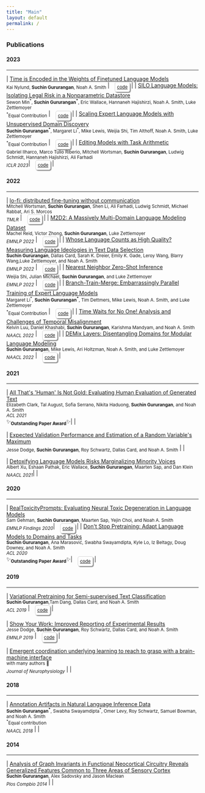 ```yaml
---
title: "Main"
layout: default
permalink: /
---
```


### Publications

#### 2023
-----------

| [Time is Encoded in the Weights of Finetuned Language Models](https://arxiv.org/abs/2303.14177)<br><sub>Kai Nylund, **Suchin Gururangan**, Noah A. Smith</sub> | <sub><span style="border: 0.5px solid lightgrey; padding: 5px; box-shadow:2px 2px 2px grey; border-radius: 5px; margin-left: 10px; display: inline-block;">[code](https://github.com/KaiNylund/lm-weights-encode-time)</span></sub> |
| [SILO Language Models: Isolating Legal Risk in a Nonparametric Datastore](https://arxiv.org/abs/2303.14177)<br><sub>Sewon Min<sup>\*</sup>, **Suchin Gururangan<sup>\*</sup>**, Eric Wallace, Hannaneh Hajishirzi, Noah A. Smith, Luke Zettlemoyer</sub><br><sub><sup>\*</sup>Equal Contribution</sub> | <sub><span style="border: 0.5px solid lightgrey; padding: 5px; box-shadow:2px 2px 2px grey; border-radius: 5px; margin-left: 10px; display: inline-block;">[code](https://github.com/kernelmachine/silo-lm)</span></sub> |
| [Scaling Expert Language Models with Unsupervised Domain Discovery](https://arxiv.org/abs/2303.14177)<br><sub>**Suchin Gururangan<sup>\*</sup>**, Margaret Li<sup>\*</sup>, Mike Lewis, Weijia Shi, Tim Althoff, Noah A. Smith, Luke Zettlemoyer</sub><br><sub><sup>\*</sup>Equal Contribution</sub> | <sub><span style="border: 0.5px solid lightgrey; padding: 5px; box-shadow:2px 2px 2px grey; border-radius: 5px; margin-left: 10px; display: inline-block;">[code](https://github.com/kernelmachine/cbtm)</span></sub> |
| [Editing Models with Task Arithmetic](https://arxiv.org/abs/2212.04089)<br><sub>Gabriel Ilharco, Marco Tulio Riberio, Mitchell Wortsman, **Suchin Gururangan**, Ludwig Schmidt, Hannaneh Hajishirzi, Ali Farhadi</sub><br><sub>*ICLR 2023*</sub>| <sub><span style="border: 0.5px solid lightgrey; padding: 5px; box-shadow:2px 2px 2px grey; border-radius: 5px; margin-left: 10px; display: inline-block;">[code](https://github.com/mlfoundations/task_vectors)</span></sub> |

#### 2022
-----------

| [lo-fi: distributed fine-tuning without communication](https://arxiv.org/abs/2210.11948)<br><sub>Mitchell Wortsman, **Suchin Gururangan**, Shen Li, Ali Farhadi, Ludwig Schmidt, Michael Rabbat, Ari S. Morcos<br></sub><sub>*TMLR*</sub> | <sub><span style="border: 0.5px solid lightgrey; padding: 5px; box-shadow:2px 2px 2px grey; border-radius: 5px; margin-left: 10px; display: inline-block;">[code](https://github.com/kernelmachine/lofi)</span></sub> |
| [M2D2: A Massively Multi-Domain Language Modeling Dataset](https://arxiv.org/abs/2210.07370)<br><sub>Machel Reid, Victor Zhong, **Suchin Gururangan**, Luke Zettlemoyer </sub> <br><sub>*EMNLP 2022*</sub> | <sub><span style="border: 0.5px solid lightgrey; padding: 5px; box-shadow:2px 2px 2px grey; border-radius: 5px; margin-left: 10px; display: inline-block;">[code](https://github.com/machelreid/m2d2)</span></sub> |
| [Whose Language Counts as High Quality? Measuring Language Ideologies in Text Data Selection](https://arxiv.org/abs/2201.10474)<br><sub>**Suchin Gururangan**, Dallas Card, Sarah K. Dreier, Emily K. Gade, Leroy Wang, Blarry Wang,Luke Zettlemoyer, and Noah A. Smith</sub><br><sub>*EMNLP 2022*</sub> | <sub><span style="border: 0.5px solid lightgrey; padding: 5px; box-shadow:2px 2px 2px grey; border-radius: 5px; margin-left: 10px; display: inline-block;">[code](https://github.com/kernelmachine/quality-filter)</span></sub> |
| [Nearest Neighbor Zero-Shot Inference](https://suchin.io/assets/knnprompt.pdf)<br><sub>Weijia Shi, Julian Michael, **Suchin Gururangan**,  and Luke Zettlemoyer</sub><br><sub>*EMNLP 2022*</sub> | <sub><span style="border: 0.5px solid lightgrey; padding: 5px; box-shadow:2px 2px 2px grey; border-radius: 5px; margin-left: 10px; display: inline-block;">[code](https://github.com/swj0419/kNN_prompt)</span></sub> |
| [Branch-Train-Merge: Embarrassingly Parallel Training of Expert Language Models](https://arxiv.org/abs/2208.03306)<br><sub>Margaret Li<sup>\*</sup>, **Suchin Gururangan<sup>\*</sup>**, Tim Dettmers, Mike Lewis, Noah A. Smith, and Luke Zettlemoyer</sub><br><sub><sup>\*</sup>Equal Contribution</sub> | <sub><span style="border: 0.5px solid lightgrey; padding: 5px; box-shadow:2px 2px 2px grey; border-radius: 5px; margin-left: 10px; display: inline-block;">[code](https://github.com/hadasah/btm)</span></sub> |
| [Time Waits for No One! Analysis and Challenges of Temporal Misalignment](https://arxiv.org/abs/2111.07408)<br><sub>Kelvin Luu, Daniel Khashabi, **Suchin Gururangan**, Karishma Mandyam, and Noah A. Smith</sub><br><sub>*NAACL 2022*</sub> | <sub><span style="border: 0.5px solid lightgrey; padding: 5px; box-shadow:2px 2px 2px grey; border-radius: 5px; margin-left: 10px; display: inline-block;">[code](https://github.com/Kel-Lu/time-waits-for-no-one)</span></sub> |
| [DEMix Layers: Disentangling Domains for Modular Language Modeling](https://arxiv.org/abs/2108.05036)<br><sub>**Suchin Gururangan**, Mike Lewis, Ari Holtzman, Noah A. Smith, and Luke Zettlemoyer</sub><br><sub>*NAACL 2022*</sub> | <sub><span style="border: 0.5px solid lightgrey; padding: 5px; box-shadow:2px 2px 2px grey; border-radius: 5px; margin-left: 10px; display: inline-block;">[code](https://github.com/kernelmachine/demix)</span></sub> |



####  2021
-----------

| [All That's 'Human' Is Not Gold: Evaluating Human Evaluation of Generated Text](https://aclanthology.org/2021.acl-long.565/)<br><sub>Elizabeth Clark, Tal August, Sofia Serrano, Nikita Haduong, **Suchin Gururangan**, and Noah A. Smith</sub><br><sub>*ACL 2021*</sub><br>✨<sub>**Outstanding Paper Award**</sub>✨| |

| [Expected Validation Performance and Estimation of a Random Variable's Maximum](https://arxiv.org/pdf/2110.00613.pdf)<br><sub>Jesse Dodge, **Suchin Gururangan**, Roy Schwartz, Dallas Card, and Noah A. Smith</sub> | |

| [Detoxifying Language Models Risks Marginalizing Minority Voices](https://aclanthology.org/2021.naacl-main.190/)<br><sub>Albert Xu, Eshaan Pathak, Eric Wallace, **Suchin Gururangan**, Maarten Sap, and Dan Klein</sub><br><sub>*NAACL 2021*</sub>| |

####  2020
-----------

| [RealToxicityPrompts: Evaluating Neural Toxic Degeneration in Language Models](https://aclanthology.org/2020.findings-emnlp.301/)<br><sub> Sam Gehman, **Suchin Gururangan**, Maarten Sap, Yejin Choi, and Noah A. Smith</sub><br><sub>*EMNLP Findings 2020*</sub>| <sub><span style="border: 0.5px solid lightgrey; padding: 5px; box-shadow:2px 2px 2px grey; border-radius: 5px; margin-left: 10px; display: inline-block;">[code](https://github.com/allenai/real-toxicity-prompts)</span></sub> |
| [Don't Stop Pretraining: Adapt Language Models to Domains and Tasks](https://aclanthology.org/2020.acl-main.740/)<br><sub>**Suchin Gururangan**, Ana Marasović, Swabha Swayamdipta, Kyle Lo, Iz Beltagy, Doug Downey, and Noah A. Smith </sub><br><sub>*ACL 2020*</sub><br>✨<sub>**Outstanding Paper Award**</sub>✨| <sub><span style="border: 0.5px solid lightgrey; padding: 5px; box-shadow:2px 2px 2px grey; border-radius: 5px; margin-left: 10px; display: inline-block;">[code](https://github.com/allenai/dont-stop-pretraining)</span></sub> |


#### 2019
-----------

| [Variational Pretraining for Semi-supervised Text Classification](https://aclanthology.org/P19-1590/)<br><sub>**Suchin Gururangan**,Tam Dang, Dallas Card, and Noah A. Smith</sub><br><sub>*ACL 2019*</sub> | <sub><span style="border: 0.5px solid lightgrey; padding: 5px; box-shadow:2px 2px 2px grey; border-radius: 5px; margin-left: 10px; display: inline-block;">[code](https://github.com/allenai/vampire)</span></sub> |

| [Show Your Work: Improved Reporting of Experimental Results](https://aclanthology.org/D19-1224/)<br><sub>Jesse Dodge, **Suchin Gururangan**, Roy Schwartz, Dallas Card, and Noah A. Smith</sub><br><sub>*EMNLP 2019*</sub> | <sub><span style="border: 0.5px solid lightgrey; padding: 5px; box-shadow:2px 2px 2px grey; border-radius: 5px; margin-left: 10px; display: inline-block;">[code](https://github.com/allenai/allentune)</span></sub> |

| [Emergent coordination underlying learning to reach to grasp with a brain-machine interface](https://pubmed.ncbi.nlm.nih.gov/29357477)<br><sub> with many authors 🙂</sub><br><sub>*Journal of Neurophysiology*</sub> | |


#### 2018
-----------

| [Annotation Artifacts in Natural Language Inference Data](https://aclanthology.org/N18-2017/)<br><sub>**Suchin Gururangan<sup>\*</sup>**, Swabha Swayamdipta<sup>\*</sup>, Omer Levy, Roy Schwartz, Samuel Bowman, and Noah A. Smith</sub> <br><sub><sup>*</sup>Equal contribution</sub><br><sub>*NAACL 2018*</sub> | |


#### 2014
-----------

| [Analysis of Graph Invariants in Functional Neocortical Circuitry Reveals Generalized Features Common to Three Areas of Sensory Cortex](https://journals.plos.org/ploscompbiol/article?id=10.1371/journal.pcbi.1003710)<br><sub>**Suchin Gururangan**, Alex Sadovsky and Jason Maclean</sub><br><sub>*Plos Compbio 2014*</sub> | |

